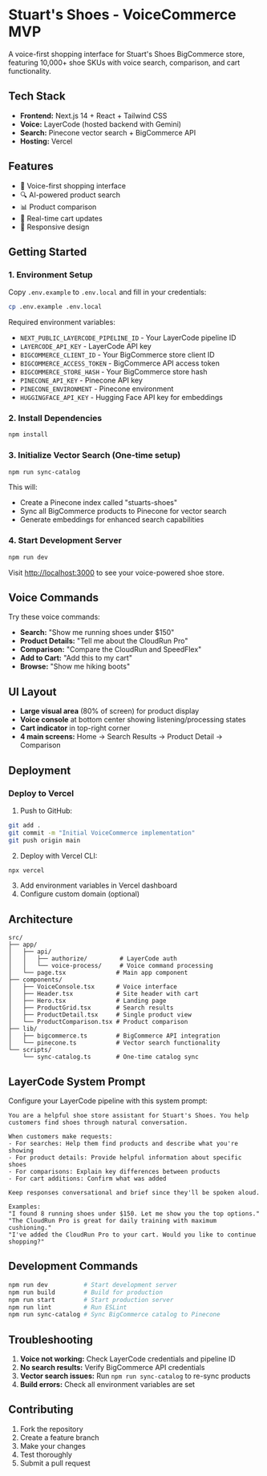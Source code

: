 # Stuart's Shoes - VoiceCommerce MVP

A voice-first shopping interface for Stuart's Shoes BigCommerce store, featuring 10,000+ shoe SKUs with voice search, comparison, and cart functionality.

## Tech Stack

- **Frontend:** Next.js 14 + React + Tailwind CSS
- **Voice:** LayerCode (hosted backend with Gemini)
- **Search:** Pinecone vector search + BigCommerce API
- **Hosting:** Vercel

## Features

- 🎤 Voice-first shopping interface
- 🔍 AI-powered product search
- 📊 Product comparison
- 🛒 Real-time cart updates
- 📱 Responsive design

## Getting Started

### 1. Environment Setup

Copy `.env.example` to `.env.local` and fill in your credentials:

```bash
cp .env.example .env.local
```

Required environment variables:
- `NEXT_PUBLIC_LAYERCODE_PIPELINE_ID` - Your LayerCode pipeline ID
- `LAYERCODE_API_KEY` - LayerCode API key
- `BIGCOMMERCE_CLIENT_ID` - Your BigCommerce store client ID
- `BIGCOMMERCE_ACCESS_TOKEN` - BigCommerce API access token
- `BIGCOMMERCE_STORE_HASH` - Your BigCommerce store hash
- `PINECONE_API_KEY` - Pinecone API key
- `PINECONE_ENVIRONMENT` - Pinecone environment
- `HUGGINGFACE_API_KEY` - Hugging Face API key for embeddings

### 2. Install Dependencies

```bash
npm install
```

### 3. Initialize Vector Search (One-time setup)

```bash
npm run sync-catalog
```

This will:
- Create a Pinecone index called "stuarts-shoes"
- Sync all BigCommerce products to Pinecone for vector search
- Generate embeddings for enhanced search capabilities

### 4. Start Development Server

```bash
npm run dev
```

Visit [http://localhost:3000](http://localhost:3000) to see your voice-powered shoe store.

## Voice Commands

Try these voice commands:

- **Search:** "Show me running shoes under $150"
- **Product Details:** "Tell me about the CloudRun Pro"
- **Comparison:** "Compare the CloudRun and SpeedFlex"
- **Add to Cart:** "Add this to my cart"
- **Browse:** "Show me hiking boots"

## UI Layout

- **Large visual area** (80% of screen) for product display
- **Voice console** at bottom center showing listening/processing states
- **Cart indicator** in top-right corner
- **4 main screens:** Home → Search Results → Product Detail → Comparison

## Deployment

### Deploy to Vercel

1. Push to GitHub:
```bash
git add .
git commit -m "Initial VoiceCommerce implementation"
git push origin main
```

2. Deploy with Vercel CLI:
```bash
npx vercel
```

3. Add environment variables in Vercel dashboard
4. Configure custom domain (optional)

## Architecture

```
src/
├── app/
│   ├── api/
│   │   ├── authorize/         # LayerCode auth
│   │   └── voice-process/     # Voice command processing
│   └── page.tsx              # Main app component
├── components/
│   ├── VoiceConsole.tsx      # Voice interface
│   ├── Header.tsx            # Site header with cart
│   ├── Hero.tsx              # Landing page
│   ├── ProductGrid.tsx       # Search results
│   ├── ProductDetail.tsx     # Single product view
│   └── ProductComparison.tsx # Product comparison
├── lib/
│   ├── bigcommerce.ts        # BigCommerce API integration
│   └── pinecone.ts           # Vector search functionality
└── scripts/
    └── sync-catalog.ts       # One-time catalog sync
```

## LayerCode System Prompt

Configure your LayerCode pipeline with this system prompt:

```
You are a helpful shoe store assistant for Stuart's Shoes. You help customers find shoes through natural conversation.

When customers make requests:
- For searches: Help them find products and describe what you're showing
- For product details: Provide helpful information about specific shoes  
- For comparisons: Explain key differences between products
- For cart additions: Confirm what was added

Keep responses conversational and brief since they'll be spoken aloud.

Examples:
"I found 8 running shoes under $150. Let me show you the top options."
"The CloudRun Pro is great for daily training with maximum cushioning."  
"I've added the CloudRun Pro to your cart. Would you like to continue shopping?"
```

## Development Commands

```bash
npm run dev          # Start development server
npm run build        # Build for production
npm run start        # Start production server
npm run lint         # Run ESLint
npm run sync-catalog # Sync BigCommerce catalog to Pinecone
```

## Troubleshooting

1. **Voice not working:** Check LayerCode credentials and pipeline ID
2. **No search results:** Verify BigCommerce API credentials
3. **Vector search issues:** Run `npm run sync-catalog` to re-sync products
4. **Build errors:** Check all environment variables are set

## Contributing

1. Fork the repository
2. Create a feature branch
3. Make your changes
4. Test thoroughly
5. Submit a pull request
